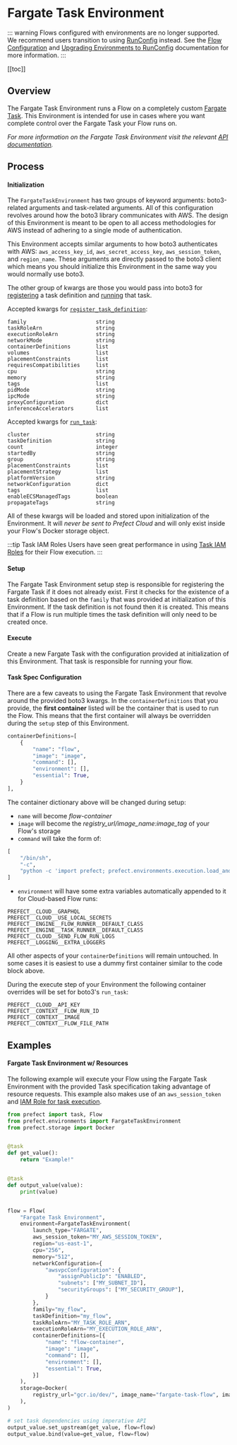 # Fargate Task Environment

::: warning
Flows configured with environments are no longer supported. We recommend users transition to using [RunConfig](/orchestration/flow_config/run_configs.html) instead. See the [Flow Configuration](/orchestration/flow_config/overview.md) and [Upgrading Environments to RunConfig](/orchestration/faq/upgrade_environments.md) documentation for more information.
:::

[[toc]]

## Overview

The Fargate Task Environment runs a Flow on a completely custom [Fargate Task](https://docs.aws.amazon.com/AmazonECS/latest/developerguide/AWS_Fargate.html). This Environment is intended for use in cases where you want complete control over the Fargate Task your Flow runs on.

_For more information on the Fargate Task Environment visit the relevant [API documentation](/api/latest/environments/execution.html#fargatetaskenvironment)._

## Process

#### Initialization

The `FargateTaskEnvironment` has two groups of keyword arguments: boto3-related arguments and task-related arguments. All of this configuration revolves around how the boto3 library communicates with AWS. The design of this Environment is meant to be open to all access methodologies for AWS instead of adhering to a single mode of authentication.

This Environment accepts similar arguments to how boto3 authenticates with AWS: `aws_access_key_id`, `aws_secret_access_key`, `aws_session_token`, and `region_name`. These arguments are directly passed to the boto3 client which means you should initialize this Environment in the same way you would normally use boto3.

The other group of kwargs are those you would pass into boto3 for [registering](https://boto3.amazonaws.com/v1/documentation/api/latest/reference/services/ecs.html#ECS.Client.register_task_definition) a task definition and [running](https://boto3.amazonaws.com/v1/documentation/api/latest/reference/services/ecs.html#ECS.Client.run_task) that task.

Accepted kwargs for [`register_task_definition`](https://boto3.amazonaws.com/v1/documentation/api/latest/reference/services/ecs.html#ECS.Client.register_task_definition):

```
family                      string
taskRoleArn                 string
executionRoleArn            string
networkMode                 string
containerDefinitions        list
volumes                     list
placementConstraints        list
requiresCompatibilities     list
cpu                         string
memory                      string
tags                        list
pidMode                     string
ipcMode                     string
proxyConfiguration          dict
inferenceAccelerators       list
```

Accepted kwargs for [`run_task`](https://boto3.amazonaws.com/v1/documentation/api/latest/reference/services/ecs.html#ECS.Client.run_task):

```
cluster                     string
taskDefinition              string
count                       integer
startedBy                   string
group                       string
placementConstraints        list
placementStrategy           list
platformVersion             string
networkConfiguration        dict
tags                        list
enableECSManagedTags        boolean
propagateTags               string
```

All of these kwargs will be loaded and stored upon initialization of the Environment. It will _never be sent to Prefect Cloud_ and will only exist inside your Flow's Docker storage object.

:::tip Task IAM Roles
Users have seen great performance in using [Task IAM Roles](https://docs.aws.amazon.com/AmazonECS/latest/userguide/task-iam-roles.html) for their Flow execution.
:::

#### Setup

The Fargate Task Environment setup step is responsible for registering the Fargate Task if it does not already exist. First it checks for the existence of a task definition based on the `family` that was provided at initialization of this Environment. If the task definition is not found then it is created. This means that if a Flow is run multiple times the task definition will only need to be created once.

#### Execute

Create a new Fargate Task with the configuration provided at initialization of this Environment. That task is responsible for running your flow.

#### Task Spec Configuration

There are a few caveats to using the Fargate Task Environment that revolve around the provided boto3 kwargs. In the `containerDefinitions` that you provide, the **first container** listed will be the container that is used to run the Flow. This means that the first container will always be overridden during the `setup` step of this Environment.

```python
containerDefinitions=[
    {
        "name": "flow",
        "image": "image",
        "command": [],
        "environment": [],
        "essential": True,
    }
],
```

The container dictionary above will be changed during setup:

- `name` will become _flow-container_
- `image` will become the _registry_url/image_name:image_tag_ of your Flow's storage
- `command` will take the form of:

```python
[
    "/bin/sh",
    "-c",
    "python -c 'import prefect; prefect.environments.execution.load_and_run_flow()'",
]
```

- `environment` will have some extra variables automatically appended to it for Cloud-based Flow runs:

```
PREFECT__CLOUD__GRAPHQL
PREFECT__CLOUD__USE_LOCAL_SECRETS
PREFECT__ENGINE__FLOW_RUNNER__DEFAULT_CLASS
PREFECT__ENGINE__TASK_RUNNER__DEFAULT_CLASS
PREFECT__CLOUD__SEND_FLOW_RUN_LOGS
PREFECT__LOGGING__EXTRA_LOGGERS
```

All other aspects of your `containerDefinitions` will remain untouched. In some cases it is easiest to use a dummy first container similar to the code block above.

During the execute step of your Environment the following container overrides will be set for boto3's `run_task`:

```
PREFECT__CLOUD__API_KEY
PREFECT__CONTEXT__FLOW_RUN_ID
PREFECT__CONTEXT__IMAGE
PREFECT__CONTEXT__FLOW_FILE_PATH
```

## Examples

#### Fargate Task Environment w/ Resources

The following example will execute your Flow using the Fargate Task Environment with the provided Task specification taking advantage of resource requests. This example also makes use of an `aws_session_token` and [IAM Role for task execution](https://docs.aws.amazon.com/AmazonECS/latest/userguide/task-iam-roles.html).

```python
from prefect import task, Flow
from prefect.environments import FargateTaskEnvironment
from prefect.storage import Docker


@task
def get_value():
    return "Example!"


@task
def output_value(value):
    print(value)


flow = Flow(
    "Fargate Task Environment",
    environment=FargateTaskEnvironment(
        launch_type="FARGATE",
        aws_session_token="MY_AWS_SESSION_TOKEN",
        region="us-east-1",
        cpu="256",
        memory="512",
        networkConfiguration={
            "awsvpcConfiguration": {
                "assignPublicIp": "ENABLED",
                "subnets": ["MY_SUBNET_ID"],
                "securityGroups": ["MY_SECURITY_GROUP"],
            }
        },
        family="my_flow",
        taskDefinition="my_flow",
        taskRoleArn="MY_TASK_ROLE_ARN",
        executionRoleArn="MY_EXECUTION_ROLE_ARN",
        containerDefinitions=[{
            "name": "flow-container",
            "image": "image",
            "command": [],
            "environment": [],
            "essential": True,
        }]
    ),
    storage=Docker(
        registry_url="gcr.io/dev/", image_name="fargate-task-flow", image_tag="0.1.0"
    ),
)

# set task dependencies using imperative API
output_value.set_upstream(get_value, flow=flow)
output_value.bind(value=get_value, flow=flow)
```
